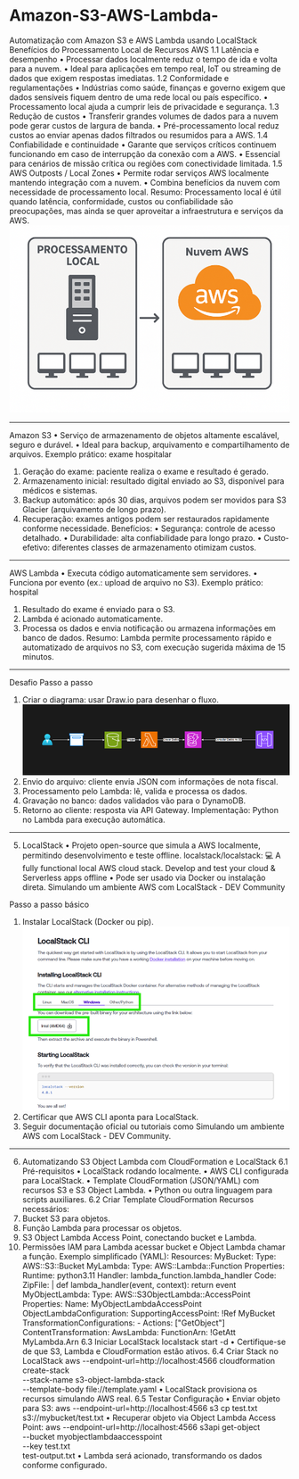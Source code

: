 # Amazon-S3-AWS-Lambda-
Automatização com Amazon S3 e AWS Lambda usando LocalStack
Benefícios do Processamento Local de Recursos AWS
1.1 Latência e desempenho
•	Processar dados localmente reduz o tempo de ida e volta para a nuvem.
•	Ideal para aplicações em tempo real, IoT ou streaming de dados que exigem respostas imediatas.
1.2 Conformidade e regulamentações
•	Indústrias como saúde, finanças e governo exigem que dados sensíveis fiquem dentro de uma rede local ou país específico.
•	Processamento local ajuda a cumprir leis de privacidade e segurança.
1.3 Redução de custos
•	Transferir grandes volumes de dados para a nuvem pode gerar custos de largura de banda.
•	Pré-processamento local reduz custos ao enviar apenas dados filtrados ou resumidos para a AWS.
1.4 Confiabilidade e continuidade
•	Garante que serviços críticos continuem funcionando em caso de interrupção da conexão com a AWS.
•	Essencial para cenários de missão crítica ou regiões com conectividade limitada.
1.5 AWS Outposts / Local Zones
•	Permite rodar serviços AWS localmente mantendo integração com a nuvem.
•	Combina benefícios da nuvem com necessidade de processamento local.
Resumo: Processamento local é útil quando latência, conformidade, custos ou confiabilidade são preocupações, mas ainda se quer aproveitar a infraestrutura e serviços da AWS.
 ![alt text](/imagens/processamentoLocal.png)
________________________________________
Amazon S3 
•	Serviço de armazenamento de objetos altamente escalável, seguro e durável.
•	Ideal para backup, arquivamento e compartilhamento de arquivos.
Exemplo prático: exame hospitalar
1.	Geração do exame: paciente realiza o exame e resultado é gerado.
2.	Armazenamento inicial: resultado digital enviado ao S3, disponível para médicos e sistemas.
3.	Backup automático: após 30 dias, arquivos podem ser movidos para S3 Glacier (arquivamento de longo prazo).
4.	Recuperação: exames antigos podem ser restaurados rapidamente conforme necessidade.
Benefícios:
•	Segurança: controle de acesso detalhado.
•	Durabilidade: alta confiabilidade para longo prazo.
•	Custo-efetivo: diferentes classes de armazenamento otimizam custos.
________________________________________
AWS Lambda
•	Executa código automaticamente sem servidores.
•	Funciona por evento (ex.: upload de arquivo no S3).
Exemplo prático: hospital
1.	Resultado do exame é enviado para o S3.
2.	Lambda é acionado automaticamente.
3.	Processa os dados e envia notificação ou armazena informações em banco de dados.
Resumo: Lambda permite processamento rápido e automatizado de arquivos no S3, com execução sugerida máxima de 15 minutos.
________________________________________
Desafio 
Passo a passo
1.	Criar o diagrama: usar Draw.io para desenhar o fluxo.
 ![alt text](/imagens/drawIO.png)
1.	Envio do arquivo: cliente envia JSON com informações de nota fiscal.
2.	Processamento pelo Lambda: lê, valida e processa os dados.
3.	Gravação no banco: dados validados vão para o DynamoDB.
4.	Retorno ao cliente: resposta via API Gateway.
Implementação: Python no Lambda para execução automática.
________________________________________
5. LocalStack
•	Projeto open-source que simula a AWS localmente, permitindo desenvolvimento e teste offline. localstack/localstack: 💻 A fully functional local AWS cloud stack. Develop and test your cloud & Serverless apps offline
•	Pode ser usado via Docker ou instalação direta. Simulando um ambiente AWS com LocalStack - DEV Community
 
Passo a passo básico
1.	Instalar LocalStack (Docker ou pip).
![alt text](/imagens/localStack.png)
2.	Certificar que AWS CLI aponta para LocalStack.
3.	Seguir documentação oficial ou tutoriais como Simulando um ambiente AWS com LocalStack - DEV Community.
________________________________________
6. Automatizando S3 Object Lambda com CloudFormation e LocalStack
6.1 Pré-requisitos
•	LocalStack rodando localmente.
•	AWS CLI configurada para LocalStack.
•	Template CloudFormation (JSON/YAML) com recursos S3 e S3 Object Lambda.
•	Python ou outra linguagem para scripts auxiliares.
6.2 Criar Template CloudFormation
Recursos necessários:
1.	Bucket S3 para objetos.
2.	Função Lambda para processar os objetos.
3.	S3 Object Lambda Access Point, conectando bucket e Lambda.
4.	Permissões IAM para Lambda acessar bucket e Object Lambda chamar a função.
Exemplo simplificado (YAML):
Resources:
  MyBucket:
    Type: AWS::S3::Bucket
  MyLambda:
    Type: AWS::Lambda::Function
    Properties:
      Runtime: python3.11
      Handler: lambda_function.lambda_handler
      Code:
        ZipFile: |
          def lambda_handler(event, context):
              return event
  MyObjectLambda:
    Type: AWS::S3ObjectLambda::AccessPoint
    Properties:
      Name: MyObjectLambdaAccessPoint
      ObjectLambdaConfiguration:
        SupportingAccessPoint: !Ref MyBucket
        TransformationConfigurations:
          - Actions: ["GetObject"]
            ContentTransformation:
              AwsLambda:
                FunctionArn: !GetAtt MyLambda.Arn
6.3 Iniciar LocalStack
localstack start -d
•	Certifique-se de que S3, Lambda e CloudFormation estão ativos.
6.4 Criar Stack no LocalStack
aws --endpoint-url=http://localhost:4566 cloudformation create-stack \
    --stack-name s3-object-lambda-stack \
    --template-body file://template.yaml
•	LocalStack provisiona os recursos simulando AWS real.
6.5 Testar Configuração
•	Enviar objeto para S3:
aws --endpoint-url=http://localhost:4566 s3 cp test.txt s3://mybucket/test.txt
•	Recuperar objeto via Object Lambda Access Point:
aws --endpoint-url=http://localhost:4566 s3api get-object \
    --bucket myobjectlambdaaccesspoint \
    --key test.txt \
    test-output.txt
•	Lambda será acionado, transformando os dados conforme configurado.



